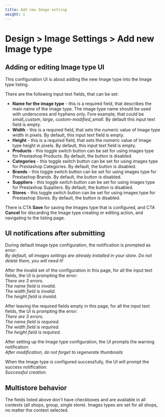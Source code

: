 ```yaml
---
title: Add new Image setting
weight: 1
---
```


# Design > Image Settings > Add new Image type

## Adding or editing Image type UI

This configuration UI is about adding the new Image type into the Image type listing.

There are the following input text fields, that can be set:

- **Name for the image type**  - this is a required field, that describes the main name of the image type. The image type name should be used with underscores and hyphens only. Fore example, that could be _small_custom_, _large_, _custom-modified_small_. By default this input text field is empty.
- **Width** - this is a required field, that sets the numeric value of Image type width in pixels. By default, this input text field is empty.
- **Height** - this is a required field, that sets the numeric value of Image type height in pixels. By default, this input text field is empty.
- **Products** - this toggle switch button can be set for using images type for Prestashop Products. By default, the button is disabled.
- **Categories** - this toggle switch button can be set for using images type for Prestashop Categories. By default, the button is disabled.
- **Brands** - this toggle switch button can be set for using images type for Prestashop Brands. By default, the button is disabled.
- **Suppliers** - this toggle switch button can be set for using images type for Prestashop Suppliers. By default, the button is disabled.
- **Stores** - this toggle switch button can be set for using images type for Prestashop Stores. By default, the button is disabled.

There is CTA **Save** for saving the Images type that is configured, and CTA **Cancel** for discarding the Image type creating or editing action, and navigating to the listing page.

## UI notifications after submitting

During default Image type configuration, the notification is prompted as error: <br>
_By default, all images settings are already installed in your store. Do not delete them, you will need it!_

After the invalid set of the configuration in this page, for all the input text fields, the UI is prompting the error: <br>
_There are 3 errors.<br>
The name field is invalid.<br>
The width field is invalid.<br>
The height field is invalid._<br>

After leaving the required fields empty in this page, for all the input text fields, the UI is prompting the error: <br>
_There are 3 errors.<br>
The name field is required.<br>
The width field is required.<br>
The height field is required._<br>

After setting up the Image type configuration, the UI prompts the warning notification: <br>
_After modification, do not forget to regenerate thumbnails_

When the Image type is configured successfully, the UI will prompt the success notification:<br>
_Successful creation._

## Multistore behavior

The fields listed above don't have checkboxes and are available in all contexts (all shops, group, single store).
Images types are set for all shops, no matter the context selected.
